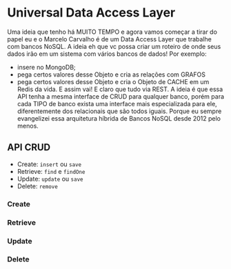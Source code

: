 # Universal Data Access Layer

Uma ideia que tenho há MUITO TEMPO e agora vamos começar a tirar do papel eu e o Marcelo Carvalho é de um Data Access Layer que trabalhe com bancos NoSQL.
A ideia eh que vc possa criar um roteiro de onde seus dados irão em um sistema com vários bancos de dados!
Por exemplo:
- insere no MongoDB;
- pega certos valores desse Objeto e cria as relações com GRAFOS
- pega certos valores desse Objeto e cria o Objeto de CACHE em um Redis da vida.
E assim vai! E claro que tudo via REST.
A ideia é que essa API tenha a mesma interface de CRUD para qualquer banco, porém para cada TIPO de banco exista uma interface mais especializada para ele, diferentemente dos relacionais que são todos iguais.
Porque eu sempre evangelizei essa arquitetura híbrida de Bancos NoSQL desde 2012 pelo menos.

## API CRUD

- Create: `insert` ou `save`
- Retrieve: `find` e `findOne`
- Update: `update` ou `save`
- Delete: `remove`

### Create
### Retrieve
### Update
### Delete
